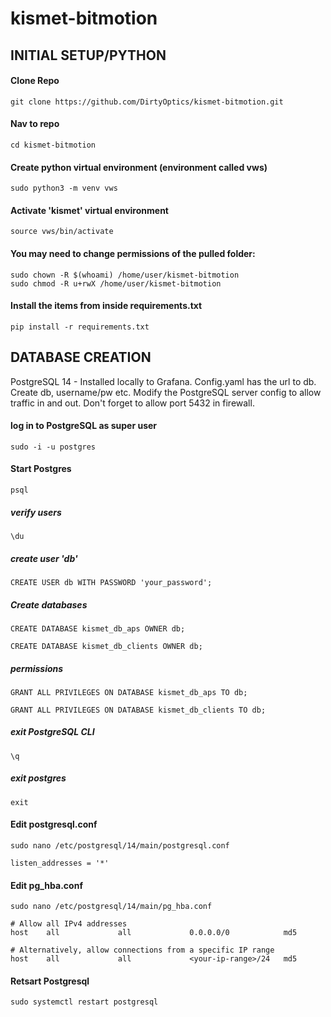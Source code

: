# kismet-bitmotion
## INITIAL SETUP/PYTHON
#### Clone Repo
```
git clone https://github.com/DirtyOptics/kismet-bitmotion.git
```
#### Nav to repo
```
cd kismet-bitmotion
```
#### Create python virtual environment (environment called vws)
```
sudo python3 -m venv vws
```
#### Activate 'kismet' virtual environment
```
source vws/bin/activate
```
#### You may need to change permissions of the pulled folder:
```
sudo chown -R $(whoami) /home/user/kismet-bitmotion
sudo chmod -R u+rwX /home/user/kismet-bitmotion
```
#### Install the items from inside requirements.txt
```
pip install -r requirements.txt
```

## DATABASE CREATION

PostgreSQL 14 - Installed locally to Grafana. Config.yaml has the url to db.
Create db, username/pw etc. Modify the PostgreSQL server config to allow traffic in and out. Don't forget to allow port 5432 in firewall.

#### log in to PostgreSQL as super user
```
sudo -i -u postgres
```
#### Start Postgres
```
psql
```
##### verify users
```
\du
```
##### create user 'db'
```
CREATE USER db WITH PASSWORD 'your_password';
```
##### Create databases
```
CREATE DATABASE kismet_db_aps OWNER db;
```
```
CREATE DATABASE kismet_db_clients OWNER db;
```
##### permissions
```
GRANT ALL PRIVILEGES ON DATABASE kismet_db_aps TO db;
```
```
GRANT ALL PRIVILEGES ON DATABASE kismet_db_clients TO db;
```
##### exit PostgreSQL CLI
```
\q
```
##### exit postgres
```
exit
```

#### Edit postgresql.conf
```
sudo nano /etc/postgresql/14/main/postgresql.conf
```
```
listen_addresses = '*'
```
#### Edit pg_hba.conf
```
sudo nano /etc/postgresql/14/main/pg_hba.conf
```
```
# Allow all IPv4 addresses
host    all             all             0.0.0.0/0            md5

# Alternatively, allow connections from a specific IP range
host    all             all             <your-ip-range>/24   md5
```
#### Retsart Postgresql
```
sudo systemctl restart postgresql
```


